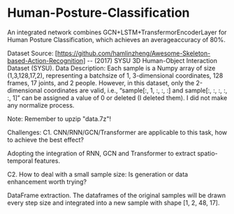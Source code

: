 # Human-Posture-Classification
An integrated network combines GCN+LSTM+TransfermorEncoderLayer for Human Posture Classification, which achieves an averageaccuracy of 80%.

Dataset Source: [https://github.com/hamlinzheng/Awesome-Skeleton-based-Action-Recognition] -- (2017) SYSU 3D Human-Object Interaction Dataset (SYSU).
Data Description: Each sample is a Numpy array of size (1,3,128,17,2), representing a batchsize of 1, 3-dimensional coordinates, 128 frames, 17 joints, and 2 people. However, in this dataset, only the 2-dimensional coordinates are valid, i.e., “sample[:, 1, :, :, :] and sample[:, :, :, :, :, 1]” can be assigned a value of 0 or deleted (I deleted them). I did not make any normalize process.

Note: Remember to upzip "data.7z"!

Challenges:
C1. CNN/RNN/GCN/Transformer are applicable to this task, how to achieve the best effect? 

Adopting the integration of RNN, GCN and Transformer to extract spatio-temporal features.

C2. How to deal with a small sample size: Is generation or data enhancement worth trying?

DataFrame extraction. The dataframes of the original samples will be drawn every step size and integrated into a new sample with shape [1, 2, 48, 17].
